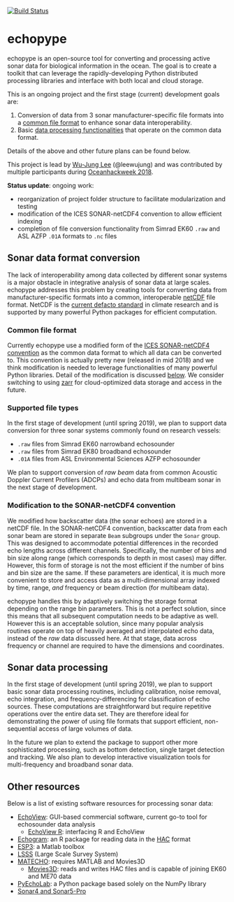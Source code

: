 [![Build Status](https://travis-ci.org/leewujung/echopype.svg?branch=master)](https://travis-ci.org/leewujung/echopype)

# echopype

echopype is an open-source tool for converting and processing active sonar data for biological information in the ocean. The goal is to create a toolkit that can leverage the rapidly-developing Python distributed processing libraries and interface with both local and cloud storage.

This is an ongoing project and the first stage (current) development goals are:
1. Conversion of data from 3 sonar manufacturer-specific file formats into a [common file format](#common-file-format) to enhance sonar data interoperability.
2. Basic [data processing functionalities](#sonar-data-processing) that operate on the common data format.

Details of the above and other future plans can be found below.

This project is lead by [Wu-Jung Lee](http://leewujung.github.io) (@leewujung) and was contributed by multiple participants during [Oceanhackweek 2018](https://oceanhackweek.github.io/).

**Status update**: ongoing work:
- reorganization of project folder structure to facilitate modularization and testing
- modification of the ICES SONAR-netCDF4 convention to allow efficient indexing
- completion of file conversion functionality from Simrad EK60 `.raw` and ASL AZFP `.01A` formats to `.nc` files


## Sonar data format conversion
The lack of interoperability among data collected by different sonar systems is a major obstacle in integrative analysis of sonar data at large scales. echopype addresses this problem by creating tools for converting data from manufacturer-specific formats into a common, interoperable [netCDF](https://www.unidata.ucar.edu/software/netcdf/docs/netcdf_introduction.html) file format. NetCDF is the [current defacto standard](https://clouds.eos.ubc.ca/~phil/courses/parallel_python/02_xarray_zarr.html) in climate research and is supported by many powerful Python packages for efficient computation.

### Common file format
Currently echopype use a modified form of the [ICES SONAR-netCDF4 convention](http://www.ices.dk/sites/pub/Publication%20Reports/Cooperative%20Research%20Report%20(CRR)/CRR341/CRR341.pdf) as the common data format to which all data can be converted to. This convention is actually pretty new (released in mid 2018) and we think modification is needed to leverage functionalities of many powerful Python libraries. Detail of the modification is discussed [below](#modification-to-the-SONAR-netCDF4-convention). We consider switching to using [zarr](https://zarr.readthedocs.io/en/stable/) for cloud-optimized data storage and access in the future.

### Supported file types
In the first stage of development (until spring 2019), we plan to support data conversion for three sonar systems commonly found on research vessels:
- `.raw` files from Simrad EK60 narrowband echosounder
- `.raw` files from Simrad EK80 broadband echosounder
- `.01A` files from ASL Environmental Sciences AZFP echosounder

We plan to support conversion of *raw beam* data from common Acoustic Doppler Current Profilers (ADCPs) and echo data from multibeam sonar in the next stage of development.

### Modification to the SONAR-netCDF4 convention
We modified how backscatter data (the sonar echoes) are stored in a netCDF file. In the SONAR-netCDF4 convention, backscatter data from each sonar beam are stored in separate `Beam` subgroups under the `Sonar` group. This was designed to accommodate potential differences in the recorded echo lengths across different channels. Specifically, the number of bins and bin size along range (which corresponds to depth in most cases) may differ. However, this form of storage is not the most efficient if the number of bins and bin size are the same. If these parameters are identical, it is much more convenient to store and access data as a multi-dimensional array indexed by time, range, *and* frequency or beam direction (for multibeam data).

echopype handles this by adaptively switching the storage format depending on the range bin parameters. This is not a perfect solution, since this means that all subsequent computation needs to be adaptive as well. However this is an acceptable solution, since many popular analysis routines operate on top of heavily averaged and interpolated echo data, instead of the *raw* data discussed here. At that stage, data across frequency or channel are required to have the dimensions and coordinates.

## Sonar data processing
In the first stage of development (until spring 2019), we plan to support basic sonar data processing routines, including calibration, noise removal, echo integration, and frequency-differencing for classification of echo sources. These computations are straightforward but require repetitive operations over the entire data set. They are therefore ideal for demonstrating the power of using file formats that support efficient, non-sequential access of large volumes of data.

In the future we plan to extend the package to support other more sophisticated processing, such as bottom detection, single target detection and tracking. We also plan to develop interactive visualization tools for multi-frequency and broadband sonar data.

## Other resources
Below is a list of existing software resources for processing sonar data:
- [EchoView](https://www.echoview.com/): GUI-based commercial software, current go-to tool for echosounder data analysis
  - [EchoView R](https://github.com/AustralianAntarcticDivision/EchoviewR): interfacing R and EchoView
- [Echogram](https://CRAN.R-project.org/package=echogram): an R package for reading data in the [HAC](http://www.ices.dk/sites/pub/Publication%20Reports/Cooperative%20Research%20Report%20%28CRR%29/crr278/crr278.pdf) format
- [ESP3](https://bitbucket.org/echoanalysis/esp3/overview): a Matlab toolbox
- [LSSS](https://cmr.no/projects/10396/lsss/) (Large Scale Survey System)
- [MATECHO](https://usermanual.wiki/Pdf/MatechoUserManual18052017.963673607.pdf): requires MATLAB and Movies3D
  - [Movies3D](http://flotte.ifremer.fr/content/download/6032/129677/file/MOVIES3D_general.pdf): reads and writes HAC files and is capable of joining EK60 and ME70 data
- [PyEchoLab](https://drive.google.com/drive/folders/1q2ddkBx1cathE-6V_bIjqLBQj4yX7csm?usp=sharing): a Python package based solely on the NumPy library
- [Sonar4 and Sonar5-Pro](http://folk.uio.no/hbalk/sonar4_5/index.htm)
